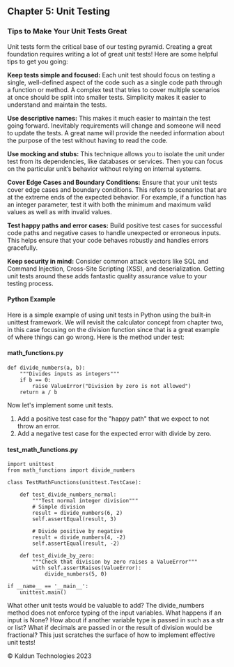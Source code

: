 ## Chapter 5: Unit Testing <a id="ch05-unit-tests"></a>

### Tips to Make Your Unit Tests Great
Unit tests form the critical base of our testing pyramid. Creating a great foundation requires writing a lot of great unit tests! Here are some helpful tips to get you going:

**Keep tests simple and focused:** Each unit test should focus on testing a single, well-defined aspect of the code such as a single code path through a function or method. A complex test that tries to cover multiple scenarios at once should be split into smaller tests. Simplicity makes it easier to understand and maintain the tests.

**Use descriptive names:** This makes it much easier to maintain the test going forward. Inevitably requirements will change and someone will need to update the tests. A great name will provide the needed information about the purpose of the test without having to read the code.

**Use mocking and stubs:** This technique allows you to isolate the unit under test from its dependencies, like databases or services. Then you can focus on the particular unit’s behavior without relying on internal systems.

**Cover Edge Cases and Boundary Conditions:** Ensure that your unit tests cover edge cases and boundary conditions. This refers to scenarios that are at the extreme ends of the expected behavior. For example, if a function has an integer parameter, test it with both the minimum and maximum valid values as well as with invalid values.

**Test happy paths and error cases:** Build positive test cases for successful code paths and negative cases to handle unexpected or erroneous inputs. This helps ensure that your code behaves robustly and handles errors gracefully.

**Keep security in mind:** Consider common attack vectors like SQL and Command Injection, Cross-Site Scripting (XSS), and deserialization. Getting unit tests around these adds fantastic quality assurance value to your testing process.

#### Python Example

Here is a simple example of using unit tests in Python using the built-in unittest framework. We will revisit the calculator concept from chapter two, in this case focusing on the division function since that is a great example of where things can go wrong. Here is the method under test:

#### math_functions.py

```
def divide_numbers(a, b):
    """Divides inputs as integers"""
    if b == 0:
        raise ValueError("Division by zero is not allowed")
    return a / b
```

Now let's implement some unit tests.
1. Add a positive test case for the "happy path" that we expect to not throw an error.
2. Add a negative test case for the expected error with divide by zero.

#### test_math_functions.py

```
import unittest
from math_functions import divide_numbers

class TestMathFunctions(unittest.TestCase):

    def test_divide_numbers_normal:
        """Test normal integer division"""
        # Simple division
        result = divide_numbers(6, 2)
        self.assertEqual(result, 3)

        # Divide positive by negative
        result = divide_numbers(4, -2)
        self.assertEqual(result, -2)

    def test_divide_by_zero:
        """Check that division by zero raises a ValueError"""
        with self.assertRaises(ValueError):
            divide_numbers(5, 0)

if __name__ == '__main__':
    unittest.main()
```

What other unit tests would be valuable to add? The divide_numbers method does not enforce typing of the input variables. What happens if an input is None? How about if another variable type is passed in such as a str or list? What if decimals are passed in or the result of division would be fractional? This just scratches the surface of how to implement effective unit tests!

&copy; Kaldun Technologies 2023
